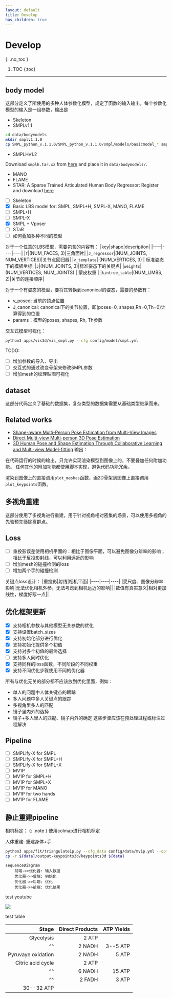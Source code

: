 ```yaml
---
layout: default
title: Develop
has_children: true
---
```


# Develop
{: .no_toc }

1. TOC
{:toc}
---

## body model

这部分定义了所使用的多种人体参数化模型，规定了函数的输入输出，每个参数化模型的输入是一组参数，输出是

- Skeleton
- SMPLv1.1

```bash
cd data/bodymodels
mkdir smplv1.1.0
cp SMPL_python_v.1.1.0/SMPL_python_v.1.1.0/smpl/models/basicmodel_* smplv1.1.0
```

- SMPLHv1.2

Download `smplh.tar.xz` from [here]() and place it in `data/bodymodels/`.

- MANO
- FLAME
- STAR: A Sparse Trained Articulated Human Body Regressor: Register and download [here](https://star.is.tue.mpg.de/)
- [ ] Skeleton
- [x] Basic LBS model for: SMPL, SMPL+H, SMPL-X, MANO, FLAME
- [ ] SMPL+H
- [ ] SMPL-X
- [x] SMPL + Vposer
- [ ] STaR
- [ ] 如何叠加多种不同的模型

对于一个任意的LBS模型，需要包含的内容有：
|key|shape|description|
|----|----|----|
|`f`|(NUM_FACES, 3)|三角面片|
|`J_regressor`|(NUM_JOINTS, NUM_VERTICES)|关节点回归器|
|`v_template`| (NUM_VERTICES, 3) | 标准姿态下的模板坐标|
|`J`|(NUM_JOINTS, 3)|标准姿态下的关键点|
|`weights`| (NUM_VERTICES, NUM_JOINTS) | 蒙皮权重 |
|`kintree_table`|(NUM_LIMBS, 2)|关节的连接顺序|

对于一个有姿态的模型，要将其转换到canonical的姿态，需要的参数有：

- v_posed: 当前的顶点位置
- J_canonical: canonical下的关节位置，即(poses=0, shapes,Rh=0,Th=0)计算得到的位置
- params：模型的poses, shapes, Rh, Th参数

交互式模型可视化：
```bash
python3 apps/vis3d/vis_smpl.py --cfg config/model/smpl.yml
```
TODO:
- [ ] 增加参数的导入、导出
- [ ] 交互式的通过改变骨架来修改SMPL参数
- [ ] 增加mesh的纹理贴图可视化

## dataset

这部分代码定义了基础的数据集，复杂类型的数据集需要从基础类型继承而来。

## Related works

- [Shape-aware Multi-Person Pose Estimation from Multi-View Images](https://openaccess.thecvf.com/content/ICCV2021/papers/Dong_Shape-Aware_Multi-Person_Pose_Estimation_From_Multi-View_Images_ICCV_2021_paper.pdf)
- [Direct Multi-view Multi-person 3D Pose Estimation](https://openreview.net/pdf?id=rG2ponW2Si)
- [3D Human Pose and Shape Estimation Through Collaborative Learning and
Multi-view Model-fitting](https://openaccess.thecvf.com/content/WACV2021/papers/Li_3D_Human_Pose_and_Shape_Estimation_Through_Collaborative_Learning_and_WACV_2021_paper.pdf)
输出：

在代码运行的时候的输出，只允许实现渲染模型到图像上的，不要叠加任何附加功能。
任何其他的附加功能都使用脚本实现，避免代码功能冗余。

渲染到图像上的直接调用`plot_meshes`函数，画2D骨架到图像上直接调用`plot_keypoints`函数。

## 多视角重建

这部分使用了多视角进行重建，用于针对视角相对密集的场景，可以使用多视角的先验预先筛除离群点。

## Loss

- [ ] 重投影误差使用相机平面的：相比于图像平面，可以避免图像分辨率的影响；相比于反投影射线，可以利用远近的影响
- [ ] 增加mesh的碰撞检测的loss
- [ ] 增加两个手的碰撞检测

关键点loss设计：
|重投影|射线|相机平面|
|----|----|----|
|受尺度、图像分辨率影响|无法优化相机外参，无法考虑到相机远近的影响||
|数值有真实意义|相对更加线性，梯度好写一点||

## 优化框架更新
- [x] 支持相机参数与其他模型无关参数的优化
- [x] 支持设置batch_sizes
- [x] 支持初始化部分进行优化
- [x] 支持初始化提供多个初值
- [x] 支持对多个初值的最终选择
- [ ] 支持多人同时优化
- [x] 支持同样的loss函数，不同阶段的不同权重
- [x] 支持不同优化步骤使用不同的优化器

所有与优化无关的部分都不应该放到优化里面，例如：
- 单人的问题中人体关键点的跟踪
- 多人问题中多人关键点的跟踪
- 多视角里多人的匹配
- 镜子里内外的选择
- 镜子+多人里人的匹配、镜子内外的确定
这些步骤应该在预处理过程或标注过程解决

## Pipeline

- [ ] SMPLify-X for SMPL
- [ ] SMPLify-X for SMPL+H
- [ ] SMPLify-X for SMPL+X
- [ ] MV1P
- [ ] MV1P for SMPL+H
- [ ] MV1P for SMPL+X
- [ ] MV1P for MANO
- [ ] MV1P for two hands
- [ ] MV1P for FLAME

## 静止重建pipeline

相机标定：
{: .note }
使用colmap进行相机标定

人体重建: 重建身体+手

```bash
python3 apps/fit/triangulate1p.py --cfg_data config/data/mv1p.yml --opt_data args.path ${data} args.out ${data}/output-keypoints3d --cfg_exp config/recon/mv1p-total.yml
cp -r ${data}/output-keypoints3d/keypoints3d ${data}
```


```mermaid
sequenceDiagram
    前端->>优化器: 输入数据
    优化器->>后端: 初始化
    优化器->>后端: 优化
    优化器->>前端: 优化结果
``` 

test youtube

![](https://www.youtube.com/watch?v=Ptk_1Dc2iPY)

test table

|              Stage | Direct Products | ATP Yields |
| -----------------: | --------------: | ---------: |
|         Glycolysis |          2 ATP              ||
| ^^                 |          2 NADH |   3--5 ATP |
| Pyruvaye oxidation |          2 NADH |      5 ATP |
|  Citric acid cycle |          2 ATP              ||
| ^^                 |          6 NADH |     15 ATP |
| ^^                 |          2 FADH |      3 ATP |
|                               30--32 ATP        |||
